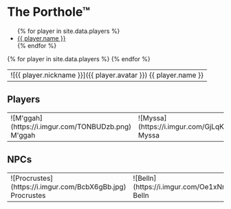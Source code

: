 # The Porthole™
<ul>
{% for player in site.data.players %}
  <li>
    <a href="https://www.dndbeyond.com/characters/{{ player.dndbeyond }}">
      {{ player.name }}
    </a>
  </li>
{% endfor %}
</ul>

<table>
  <tr>
    {% for player in site.data.players %}
        <td markdown="span">![{{ player.nickname }}]({{ player.avatar }})  
      {{ player.name }}</td>
    {% endfor %}
  </tr>
</table>

## Players
<table>
  <tr>
    <td markdown="span">![M'ggah](https://i.imgur.com/TONBUDzb.png)  
      M'ggah</td>
    <td markdown="span">![Myssa](https://i.imgur.com/GjLqK7tb.png)  
      Myssa</td>
    <td markdown="span">![Smokey](https://i.imgur.com/exed6hMb.png)  
      Smokey</td>
    <td markdown="span">![Tia](https://i.imgur.com/T1BZs5Lb.png)  
      Tia</td>
  </tr>
</table>

## NPCs
<table>
  <tr>
    <td markdown="span">![Procrustes](https://i.imgur.com/BcbX6gBb.jpg)  
     Procrustes</td>
    <td markdown="span">![Belln](https://i.imgur.com/Oe1xNnRb.png)  
     Belln</td>
    <td markdown="span">![Eochaidh](https://i.imgur.com/BK7V1ZOb.png)  
     Eochaidh</td>
  </tr>
</table>
